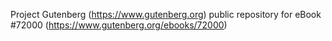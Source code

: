 Project Gutenberg (https://www.gutenberg.org) public repository
for eBook #72000 (https://www.gutenberg.org/ebooks/72000)

